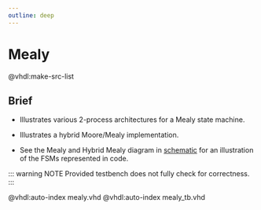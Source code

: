 ```yaml
---
outline: deep
---
```

# Mealy

@vhdl:make-src-list

## Brief

- Illustrates various 2-process architectures for a Mealy state machine.

- Illustrates a hybrid Moore/Mealy implementation.

- See the Mealy and Hybrid Mealy diagram in [schematic](README.html#schematic) for an illustration of the FSMs represented in code.

::: warning NOTE
Provided testbench does not fully check for correctness.
:::

@vhdl:auto-index mealy.vhd
@vhdl:auto-index mealy_tb.vhd